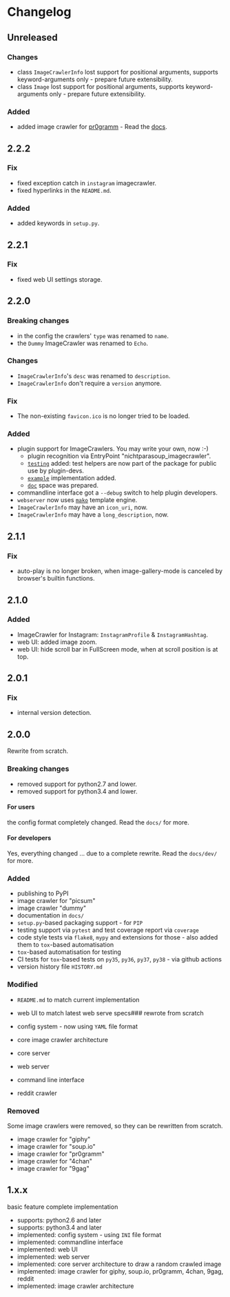 # Changelog


## Unreleased

### Changes

* class `ImageCrawlerInfo` lost support for positional arguments, supports keyword-arguments only - prepare future extensibility.
* class `Image` lost support for positional arguments, supports keyword-arguments only - prepare future extensibility.

### Added

* added image crawler for [pr0gramm](https://pr0gramm.com) - Read the [docs](./docs/imagecrawlers/pr0gramm.md).


## 2.2.2

### Fix

* fixed exception catch in `instagram` imagecrawler.
* fixed hyperlinks in the `README.md`.

### Added

* added keywords in `setup.py`.


## 2.2.1

### Fix

* fixed web UI settings storage.


## 2.2.0

### Breaking changes

* in the config the crawlers' `type` was renamed to `name`.
* the `Dummy` ImageCrawler was renamed to `Echo`.

### Changes

* `ImageCrawlerInfo`'s `desc` was renamed to `description`.
* `ImageCrawlerInfo` don't require a `version` anymore.

### Fix

* The non-existing `favicon.ico` is no longer tried to be loaded.

### Added

* plugin support for ImageCrawlers. You may write your own, now :-)
    * plugin recognition via EntryPoint "nichtparasoup_imagecrawler".
    * [`testing`](nichtparasoup/testing) added: test helpers are now part of the package for public use by plugin-devs.
    * [`example`](examples/nichtparasoup-imagecrawler-plugin) implementation added.
    * [`doc`](docs/plugin-development) space was prepared.
* commandline interface got a `--debug` switch to help plugin developers.
* `webserver` now uses [`mako`](https://www.makotemplates.org/) template engine.
* `ImageCrawlerInfo` may have an `icon_uri`, now.
* `ImageCrawlerInfo` may have a `long_description`, now.


## 2.1.1

### Fix

* auto-play is no longer broken, when image-gallery-mode is canceled by browser's builtin functions.


## 2.1.0

### Added

* ImageCrawler for Instagram: `InstagramProfile` & `InstagramHashtag`.
* web UI: added image zoom.
* web UI: hide scroll bar in FullScreen mode, when at scroll position is at top.


## 2.0.1

### Fix

* internal version detection.


## 2.0.0

Rewrite from scratch.

### Breaking changes

* removed support for python2.7 and lower.
* removed support for python3.4 and lower.

#### For users

the config format completely changed. Read the `docs/` for more.

#### For developers

Yes, everything changed ... due to a complete rewrite. Read the `docs/dev/` for more.

### Added

* publishing to PyPI
* image crawler for "picsum"
* image crawler "dummy"
* documentation in `docs/`
* `setup.py`-based packaging support - for `PIP`
* testing support via `pytest` and test coverage report via `coverage`
* code style tests via `flake8`, `mypy` and extensions for those - also added them to `tox`-based automatisation
* `tox`-based automatisation for testing
* CI tests for `tox`-based tests on `py35`, `py36`, `py37`, `py38` - via github actions
* version history file `HISTORY.md`

### Modified

* `README.md` to match current implementation
* web UI to match latest web serve specs### rewrote from scratch

* config system - now using `YAML` file format
* core image crawler architecture
* core server
* web server
* command line interface
* reddit crawler

### Removed

Some image crawlers were removed, so they can be rewritten from scratch.

* image crawler for "giphy"
* image crawler for "soup.io"
* image crawler for "pr0gramm"
* image crawler for "4chan"
* image crawler for "9gag"


## 1.x.x

basic feature complete implementation

* supports: python2.6 and later
* supports: python3.4 and later
* implemented: config system - using `INI` file format
* implemented: commandline interface
* implemented: web UI
* implemented: web server
* implemented: core server architecture to draw a random crawled image
* implemented: image crawler for giphy, soup.io, pr0gramm, 4chan, 9gag, reddit
* implemented: image crawler architecture
